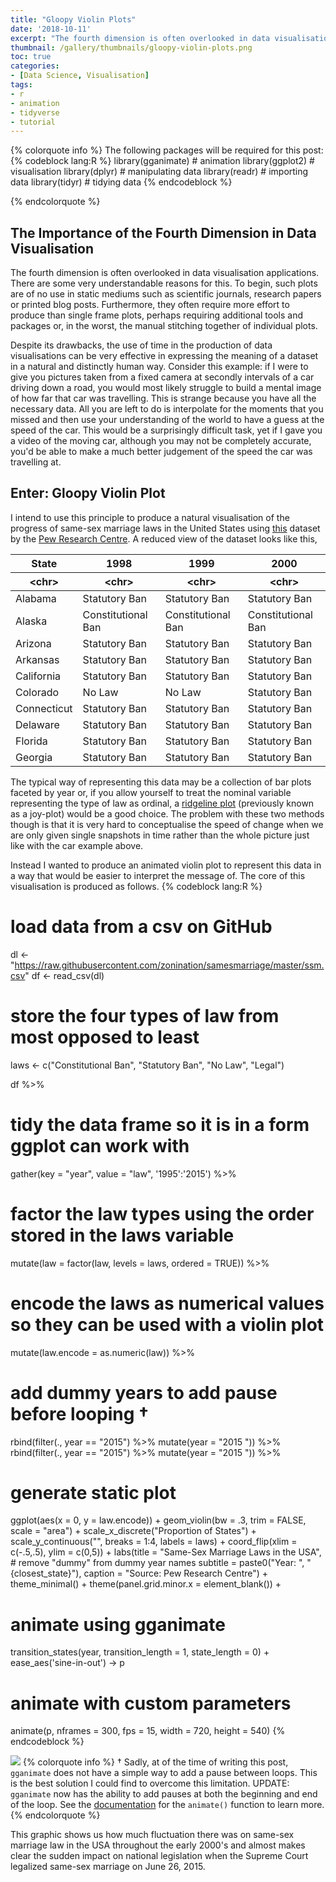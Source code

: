 ```yaml
---
title: "Gloopy Violin Plots"
date: '2018-10-11'
excerpt: "The fourth dimension is often overlooked in data visualisation applications but, in doing so, are we potentially missing out on some more effective ways to present data? In this post, I argue that there are certain use cases where adding a temporal dimension to your visualation greatly improves the clarity of the result in expressing you message. Furthermore, I offer an example of such a visualisation, produced using the `gganimate` package."
thumbnail: /gallery/thumbnails/gloopy-violin-plots.png
toc: true
categories:
- [Data Science, Visualisation]
tags:
- r
- animation
- tidyverse
- tutorial
---
```

{% colorquote info %}
The following packages will be required for this post:
{% codeblock lang:R %}
library(gganimate) # animation
library(ggplot2) # visualisation
library(dplyr) # manipulating data
library(readr) # importing data
library(tidyr) # tidying data
{% endcodeblock %}


{% endcolorquote %}





## The Importance of the Fourth Dimension in Data Visualisation

The fourth dimension is often overlooked in data visualisation applications. There are some very understandable reasons for this. To begin, such plots are of no use in static mediums such as scientific journals, research papers or printed blog posts. Furthermore, they often require more effort to produce than single frame plots, perhaps requiring additional tools and packages or, in the worst, the manual stitching together of individual plots.

Despite its drawbacks, the use of time in the production of data visualisations can be very effective in expressing the meaning of a dataset in a natural and distinctly human way. Consider this example: if I were to give you pictures taken from a fixed camera at secondly intervals of a car driving down a road, you would most likely struggle to build a mental image of how far that car was travelling. This is strange because you have all the necessary data. All you are left to do is interpolate for the moments that you missed and then use your understanding of the world to have a guess at the speed of the car. This would be a surprisingly difficult task, yet if I gave you a video of the moving car, although you may not be completely accurate, you'd be able to make a much better judgement of the speed the car was travelling at.

## Enter: Gloopy Violin Plot

I intend to use this principle to produce a natural visualisation of the progress of same-sex marriage laws in the United States using [this](http://www.pewforum.org/2015/06/26/same-sex-marriage-state-by-state/) dataset by the [Pew Research Centre](http://www.pewresearch.org/). A reduced view of the dataset looks like this,





<script src="//ajax.googleapis.com/ajax/libs/jquery/1.9.1/jquery.min.js"></script>
<script >$(document).ready( function () {$('#table0').DataTable();} );</script>
<table id="table0" class="display">

<thead>
	<tr><th scope=col>State</th><th scope=col>1998</th><th scope=col>1999</th><th scope=col>2000</th></tr>
	<tr><th scope=col>&lt;chr&gt;</th><th scope=col>&lt;chr&gt;</th><th scope=col>&lt;chr&gt;</th><th scope=col>&lt;chr&gt;</th></tr>
</thead>
<tbody>
	<tr><td>Alabama    </td><td>Statutory Ban     </td><td>Statutory Ban     </td><td>Statutory Ban     </td></tr>
	<tr><td>Alaska     </td><td>Constitutional Ban</td><td>Constitutional Ban</td><td>Constitutional Ban</td></tr>
	<tr><td>Arizona    </td><td>Statutory Ban     </td><td>Statutory Ban     </td><td>Statutory Ban     </td></tr>
	<tr><td>Arkansas   </td><td>Statutory Ban     </td><td>Statutory Ban     </td><td>Statutory Ban     </td></tr>
	<tr><td>California </td><td>Statutory Ban     </td><td>Statutory Ban     </td><td>Statutory Ban     </td></tr>
	<tr><td>Colorado   </td><td>No Law            </td><td>No Law            </td><td>Statutory Ban     </td></tr>
	<tr><td>Connecticut</td><td>Statutory Ban     </td><td>Statutory Ban     </td><td>Statutory Ban     </td></tr>
	<tr><td>Delaware   </td><td>Statutory Ban     </td><td>Statutory Ban     </td><td>Statutory Ban     </td></tr>
	<tr><td>Florida    </td><td>Statutory Ban     </td><td>Statutory Ban     </td><td>Statutory Ban     </td></tr>
	<tr><td>Georgia    </td><td>Statutory Ban     </td><td>Statutory Ban     </td><td>Statutory Ban     </td></tr>
</tbody>
</table>



The typical way of representing this data may be a collection of bar plots faceted by year or, if you allow yourself to treat the nominal variable representing the type of law as ordinal, a [ridgeline plot](http://blog.revolutionanalytics.com/2017/07/joyplots.html) (previously known as a joy-plot) would be a good choice. The problem with these two methods though is that it is very hard to conceptualise the speed of change when we are only given single snapshots in time rather than the whole picture just like with the car example above.

Instead I wanted to produce an animated violin plot to represent this data in a way that would be easier to interpret the message of. The core of this visualisation is produced as follows.
{% codeblock lang:R %}
# load data from a csv on GitHub
dl <- "https://raw.githubusercontent.com/zonination/samesmarriage/master/ssm.csv"
df <- read_csv(dl)
# store the four types of law from most opposed to least
laws <- c("Constitutional Ban", "Statutory Ban", "No Law", "Legal")

df %>%
  # tidy the data frame so it is in a form ggplot can work with
  gather(key = "year", value = "law", '1995':'2015') %>%
  # factor the law types using the order stored in the laws variable
  mutate(law = factor(law, levels = laws, ordered = TRUE)) %>%
  # encode the laws as numerical values so they can be used with a violin plot
  mutate(law.encode = as.numeric(law)) %>%
  # add dummy years to add pause before looping †
  rbind(filter(., year == "2015") %>%
          mutate(year = "2015 ")) %>%
  rbind(filter(., year == "2015") %>%
          mutate(year = "2015  ")) %>%
  # generate static plot
  ggplot(aes(x = 0, y = law.encode)) +
  geom_violin(bw = .3, trim = FALSE, scale = "area") +
  scale_x_discrete("Proportion of States") +
  scale_y_continuous("", breaks = 1:4, labels = laws) +
  coord_flip(xlim = c(-.5,.5), ylim = c(0,5)) +
  labs(title = "Same-Sex Marriage Laws in the USA", 
       # remove "dummy" from dummy year names
       subtitle = paste0("Year: ", "{closest_state}"),
       caption = "Source: Pew Research Centre") +
  theme_minimal() +
  theme(panel.grid.minor.x = element_blank()) +
  # animate using gganimate
  transition_states(year, transition_length = 1, state_length = 0) +
  ease_aes('sine-in-out') -> p

# animate with custom parameters
animate(p, nframes = 300, fps = 15, width = 720, height = 540)
{% endcodeblock %}

![](/images/gloop-violin-plots/gloopy-violin-plot.gif)
{% colorquote info %}
† Sadly, at of the time of writing this post, `gganimate` does not have a simple way to add a pause between loops. This is the best solution I could find to overcome this limitation. UPDATE: `gganimate` now has the ability to add pauses at both the beginning and end of the loop. See the [documentation](https://rdrr.io/github/dgrtwo/gganimate/man/animate.html) for the `animate()` function to learn more.
{% endcolorquote %}


This graphic shows us how much fluctuation there was on same-sex marriage law in the USA throughout the early 2000's and almost makes clear the sudden impact on national legislation when the Supreme Court legalized same-sex marriage on June 26, 2015.
